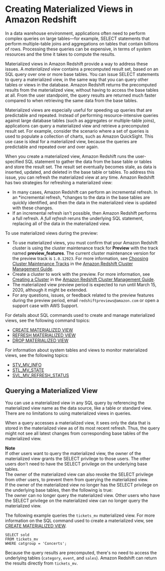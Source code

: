 # Creating Materialized Views in Amazon Redshift<a name="materialized-view-overview"></a>

In a data warehouse environment, applications often need to perform complex queries on large tables—for example, SELECT statements that perform multiple\-table joins and aggregations on tables that contain billions of rows\. Processing these queries can be expensive, in terms of system resources and the time it takes to compute the results\.

Materialized views in Amazon Redshift provide a way to address these issues\. A *materialized view* contains a precomputed result set, based on an SQL query over one or more base tables\. You can issue SELECT statements to query a materialized view, in the same way that you can query other tables or views in the database\. Amazon Redshift returns the precomputed results from the materialized view, without having to access the base tables at all\. From the user standpoint, the query results are returned much faster compared to when retrieving the same data from the base tables\.

Materialized views are especially useful for speeding up queries that are predictable and repeated\. Instead of performing resource\-intensive queries against large database tables \(such as aggregates or multiple\-table joins\), applications can query a materialized view and retrieve a precomputed result set\. For example, consider the scenario where a set of queries is used to populate a collection of charts, such as Amazon QuickSight\.  This use case is ideal for a materialized view, because the queries are predictable and repeated over and over again\. 

When you create a materialized view, Amazon Redshift runs the user\-specified SQL statement to gather the data from the base table or tables and store the result set\.  The result set eventually becomes stale, as data is inserted, updated, and deleted in the base table or tables\. To address this issue, you can refresh the materialized view at any time\. Amazon Redshift has two strategies for refreshing a materialized view: 
+ In many cases, Amazon Redshift can perform an incremental refresh\. In an *incremental refresh, *changes to the data in the base tables are quickly identified, and then the data in the materialized view is updated with these changes\.
+ If an incremental refresh isn't possible, then Amazon Redshift performs a full refresh\. A *full refresh* reruns the underlying SQL statement, replacing all of the data in the materialized view\.

To use materialized views during the preview:
+ To use materialized views, you must confirm that your Amazon Redshift cluster is using the cluster maintenance track for **Preview** with the track named **preview\_features**\. The current cluster maintenance version for the preview track is `1.0.12923`\. For more information, see [Choosing Cluster Maintenance Tracks](https://docs.aws.amazon.com/redshift/latest/mgmt/working-with-clusters.html#rs-mgmt-maintenance-tracks) in the [Amazon Redshift Cluster Management Guide](https://docs.aws.amazon.com/redshift/latest/mgmt/)\.
+ Create a cluster to work with the preview\. For more information, see [Creating a Cluster](https://docs.aws.amazon.com/redshift/latest/mgmt/managing-clusters-console.html#create-cluster) in the [Amazon Redshift Cluster Management Guide](https://docs.aws.amazon.com/redshift/latest/mgmt/)\.
+ The materialized view preview period is expected to run until March 15, 2020, although it might be extended\.
+ For any questions, issues, or feedback related to the preview features during the preview period, email `redshiftpreviews@amazon.com` or open a support case with AWS Support\. 

For details about SQL commands used to create and manage materialized views, see the following command topics:
+ [CREATE MATERIALIZED VIEW](materialized-view-create-sql-command.md)
+ [REFRESH MATERIALIZED VIEW](materialized-view-refresh-sql-command.md)
+ [DROP MATERIALIZED VIEW](materialized-view-drop-sql-command.md)

For information about system tables and views to monitor materialized views, see the following topics: 
+ [STV\_MV\_INFO](r_STV_MV_INFO.md)
+ [STL\_MV\_STATE](r_STL_MV_STATE.md)
+ [SVL\_MV\_REFRESH\_STATUS](r_SVL_MV_REFRESH_STATUS.md)

## Querying a Materialized View<a name="materialized-view-query"></a>

You can use a materialized view in any SQL query by referencing the materialized view name as the data source, like a table or standard view\. There are no limitations to using materialized views in queries\. 

When a query accesses a materialized view, it sees only the data that is stored in the materialized view as of its most recent refresh\. Thus, the query might not see all latest changes from corresponding base tables of the materialized view\.

**Note**  
If other users want to query the materialized view, the owner of the materialized view grants the SELECT privilege to those users\. The other users don't need to have the SELECT privilege on the underlying base tables\.  
The owner of the materialized view can also revoke the SELECT privilege from other users, to prevent them from querying the materialized view\.  
If the owner of the materialized view no longer has the SELECT privilege on the underlying base tables, then the following is true:  
The owner can no longer query the materialized view\.
Other users who have the SELECT privilege on the materialized view can no longer query the materialized view\.

The following example queries the `tickets_mv` materialized view\. For more information on the SQL command used to create a materialized view, see [CREATE MATERIALIZED VIEW](materialized-view-create-sql-command.md)\.

```
SELECT sold
FROM tickets_mv
WHERE catgroup = 'Concerts';
```

Because the query results are precomputed, there's no need to access the underlying tables \(`category`, `event`, and `sales`\)\. Amazon Redshift can return the results directly from `tickets_mv`\.